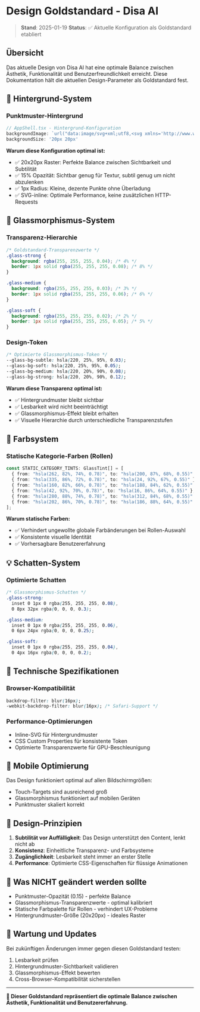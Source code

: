 # Design Goldstandard - Disa AI

> **Stand**: 2025-01-19
> **Status**: ✅ Aktuelle Konfiguration als Goldstandard etabliert

## Übersicht

Das aktuelle Design von Disa AI hat eine optimale Balance zwischen Ästhetik, Funktionalität und Benutzerfreundlichkeit erreicht. Diese Dokumentation hält die aktuellen Design-Parameter als Goldstandard fest.

## 🎨 Hintergrund-System

### Punktmuster-Hintergrund
```typescript
// AppShell.tsx - Hintergrund-Konfiguration
backgroundImage: `url("data:image/svg+xml;utf8,<svg xmlns='http://www.w3.org/2000/svg' width='20' height='20' viewBox='0 0 20 20'><circle cx='10' cy='10' r='1' fill='%23ffffff' opacity='0.15'/></svg>")`
backgroundSize: '20px 20px'
```

**Warum diese Konfiguration optimal ist:**
- ✅ 20x20px Raster: Perfekte Balance zwischen Sichtbarkeit und Subtilität
- ✅ 15% Opazität: Sichtbar genug für Textur, subtil genug um nicht abzulenken
- ✅ 1px Radius: Kleine, dezente Punkte ohne Überladung
- ✅ SVG-inline: Optimale Performance, keine zusätzlichen HTTP-Requests

## 🔮 Glassmorphismus-System

### Transparenz-Hierarchie
```css
/* Goldstandard-Transparenzwerte */
.glass-strong {
  background: rgba(255, 255, 255, 0.04); /* 4% */
  border: 1px solid rgba(255, 255, 255, 0.08); /* 8% */
}

.glass-medium {
  background: rgba(255, 255, 255, 0.03); /* 3% */
  border: 1px solid rgba(255, 255, 255, 0.06); /* 6% */
}

.glass-soft {
  background: rgba(255, 255, 255, 0.02); /* 2% */
  border: 1px solid rgba(255, 255, 255, 0.05); /* 5% */
}
```

### Design-Token
```css
/* Optimierte Glassmorphismus-Token */
--glass-bg-subtle: hsla(220, 25%, 95%, 0.03);
--glass-bg-soft: hsla(220, 25%, 95%, 0.05);
--glass-bg-medium: hsla(220, 20%, 90%, 0.08);
--glass-bg-strong: hsla(220, 20%, 90%, 0.12);
```

**Warum diese Transparenz optimal ist:**
- ✅ Hintergrundmuster bleibt sichtbar
- ✅ Lesbarkeit wird nicht beeinträchtigt
- ✅ Glassmorphismus-Effekt bleibt erhalten
- ✅ Visuelle Hierarchie durch unterschiedliche Transparenzstufen

## 🎯 Farbsystem

### Statische Kategorie-Farben (Rollen)
```typescript
const STATIC_CATEGORY_TINTS: GlassTint[] = [
  { from: "hsla(262, 82%, 74%, 0.78)", to: "hsla(200, 87%, 68%, 0.55)" }, // Lavender/Sky
  { from: "hsla(335, 86%, 72%, 0.78)", to: "hsla(24, 92%, 67%, 0.55)" },  // Pink/Peach
  { from: "hsla(160, 82%, 66%, 0.78)", to: "hsla(188, 84%, 62%, 0.55)" }, // Mint/Aqua
  { from: "hsla(42, 92%, 70%, 0.78)", to: "hsla(16, 86%, 64%, 0.55)" },   // Gold/Amber
  { from: "hsla(280, 88%, 74%, 0.78)", to: "hsla(312, 84%, 68%, 0.55)" }, // Orchid/Fuchsia
  { from: "hsla(202, 86%, 70%, 0.78)", to: "hsla(186, 88%, 64%, 0.55)" }  // Blue/Lagoon
];
```

**Warum statische Farben:**
- ✅ Verhindert ungewollte globale Farbänderungen bei Rollen-Auswahl
- ✅ Konsistente visuelle Identität
- ✅ Vorhersagbare Benutzererfahrung

## 💡 Schatten-System

### Optimierte Schatten
```css
/* Glassmorphismus-Schatten */
.glass-strong:
  inset 0 1px 0 rgba(255, 255, 255, 0.08),
  0 8px 32px rgba(0, 0, 0, 0.3);

.glass-medium:
  inset 0 1px 0 rgba(255, 255, 255, 0.06),
  0 6px 24px rgba(0, 0, 0, 0.25);

.glass-soft:
  inset 0 1px 0 rgba(255, 255, 255, 0.04),
  0 4px 16px rgba(0, 0, 0, 0.2);
```

## 🔧 Technische Spezifikationen

### Browser-Kompatibilität
```css
backdrop-filter: blur(16px);
-webkit-backdrop-filter: blur(16px); /* Safari-Support */
```

### Performance-Optimierungen
- Inline-SVG für Hintergrundmuster
- CSS Custom Properties für konsistente Token
- Optimierte Transparenzwerte für GPU-Beschleunigung

## 📱 Mobile Optimierung

Das Design funktioniert optimal auf allen Bildschirmgrößen:
- Touch-Targets sind ausreichend groß
- Glassmorphismus funktioniert auf mobilen Geräten
- Punktmuster skaliert korrekt

## 🎨 Design-Prinzipien

1. **Subtilität vor Auffälligkeit**: Das Design unterstützt den Content, lenkt nicht ab
2. **Konsistenz**: Einheitliche Transparenz- und Farbsysteme
3. **Zugänglichkeit**: Lesbarkeit steht immer an erster Stelle
4. **Performance**: Optimierte CSS-Eigenschaften für flüssige Animationen

## 🚫 Was NICHT geändert werden sollte

- Punktmuster-Opazität (0.15) - perfekte Balance
- Glassmorphismus-Transparenzwerte - optimal kalibriert
- Statische Farbpalette für Rollen - verhindert UX-Probleme
- Hintergrundmuster-Größe (20x20px) - ideales Raster

## 🔄 Wartung und Updates

Bei zukünftigen Änderungen immer gegen diesen Goldstandard testen:
1. Lesbarkeit prüfen
2. Hintergrundmuster-Sichtbarkeit validieren
3. Glassmorphismus-Effekt bewerten
4. Cross-Browser-Kompatibilität sicherstellen

---

**💎 Dieser Goldstandard repräsentiert die optimale Balance zwischen Ästhetik, Funktionalität und Benutzererfahrung.**